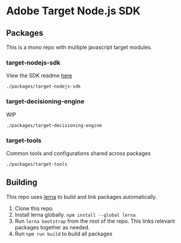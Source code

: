 # Adobe Target Node.js SDK

## Packages
This is a mono repo with multiple javascript target modules.

### target-nodejs-sdk
View the SDK readme [here](packages/target-nodejs-sdk/README.md)

```./packages/target-nodejs-sdk```

### target-decisioning-engine
WIP

`./packages/target-decisioning-engine`

### target-tools
Common tools and configurations shared across packages

`./packages/target-tools`

## Building

This repo uses [lerna](https://lerna.js.org) to build and link packages automatically.

1. Clone this repo.
1. Install lerna globally. `npm install --global lerna`
1. Run `lerna bootstrap` from the root of the repo.  This links relevant packages together as needed.
1. Run `npm run build` to build all packages

